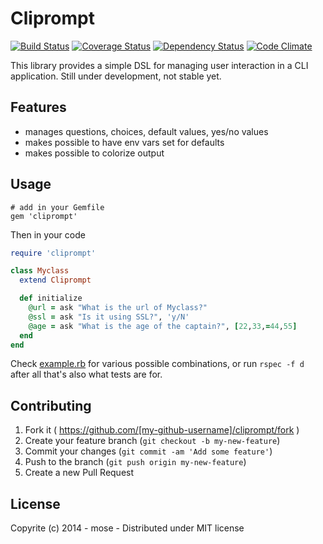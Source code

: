 Cliprompt
==============

[![Build Status](https://travis-ci.org/mose/cliprompt.png?branch=master)](https://travis-ci.org/mose/cliprompt)
[![Coverage Status](https://coveralls.io/repos/mose/cliprompt/badge.png?branch=master)](https://coveralls.io/r/mose/cliprompt?branch=master)
[![Dependency Status](https://gemnasium.com/mose/cliprompt.svg)](https://gemnasium.com/mose/cliprompt)
[![Code Climate](https://codeclimate.com/github/mose/cliprompt.png)](https://codeclimate.com/github/mose/cliprompt)

This library provides a simple DSL for managing user interaction in a CLI application. Still under development, not stable yet.

Features
----------

- manages questions, choices, default values, yes/no values
- makes possible to have env vars set for defaults
- makes possible to colorize output

Usage
----------

    # add in your Gemfile
    gem 'cliprompt'

Then in your code

```rb
require 'cliprompt'

class Myclass
  extend Cliprompt

  def initialize
    @url = ask "What is the url of Myclass?"
    @ssl = ask "Is it using SSL?", 'y/N'
    @age = ask "What is the age of the captain?", [22,33,=44,55]
  end
end
```

Check [example.rb](https://github.com/mose/cliprompt/blob/master/example.rb) for various possible combinations, or run `rspec -f d` after all that's also what tests are for.

Contributing
-----------------

1. Fork it ( https://github.com/[my-github-username]/cliprompt/fork )
2. Create your feature branch (`git checkout -b my-new-feature`)
3. Commit your changes (`git commit -am 'Add some feature'`)
4. Push to the branch (`git push origin my-new-feature`)
5. Create a new Pull Request

License
----------

Copyrite (c) 2014 - mose - Distributed under MIT license
